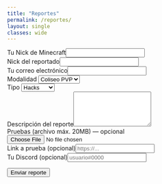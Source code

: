 ```yaml
---
title: "Reportes"
permalink: /reportes/
layout: single
classes: wide
---
```


<form id="report-form">
  <div class="form-group"><label>Tu Nick de Minecraft</label><input id="reporter_nick" required></div>
  <div class="form-group"><label>Nick del reportado</label><input id="accused_nick" required></div>
  <div class="form-group"><label>Tu correo electrónico</label><input id="player_email" type="email" required></div>
  <div class="form-group">
    <label>Modalidad</label>
    <select id="mode" required>
      <option>Coliseo PVP</option><option>Full PVP</option><option>Survival</option>
    </select>
  </div>
  <div class="form-group">
    <label>Tipo</label>
    <select id="rtype" required>
      <option>Hacks</option><option>Bugs</option><option>Toxicidad</option><option>Otros</option>
    </select>
  </div>
  <div class="form-group"><label>Descripción del reporte</label><textarea id="description" rows="5" required></textarea></div>
  <div class="form-group"><label>Pruebas (archivo máx. 20MB) — opcional</label><input id="evidence_file" type="file" accept="image/*,video/*"></div>
  <div class="form-group"><label>Link a prueba (opcional)</label><input id="evidence_url" placeholder="https://..."></div>
  <div class="form-group"><label>Tu Discord (opcional)</label><input id="reporter_discord" placeholder="usuario#0000"></div>

  <button class="btn btn--primary" type="submit">Enviar reporte</button>
  <p id="msg"></p>
  <pre id="dbg" style="white-space:pre-wrap;font-size:.9rem;opacity:.8"></pre>
</form>

<script src="https://cdn.jsdelivr.net/npm/@supabase/supabase-js@2"></script>
<script>
  const sb = supabase.createClient("https://azcjmmgblcohyzrzsqtr.supabase.co","eyJhbGciOiJIUzI1NiIsInR5cCI6IkpXVCJ9.eyJpc3MiOiJzdXBhYmFzZSIsInJlZiI6ImF6Y2ptbWdibGNvaHl6cnpzcXRyIiwicm9sZSI6ImFub24iLCJpYXQiOjE3NjExNTA5ODIsImV4cCI6MjA3NjcyNjk4Mn0.774kuEsyQouXklSW0DvLU44u0u7umH9x1f4tERC-YOk");
  const form = document.getElementById('report-form');
  const msg  = document.getElementById('msg');
  const dbg  = document.getElementById('dbg');

  async function uploadEvidence(file) {
    if (!file) return { path: null };
    if (file.size > 20 * 1024 * 1024) throw new Error("Archivo supera 20MB");
    const filename = `${crypto.randomUUID()}_${file.name.replace(/[^a-z0-9.\-_]/gi,'_')}`;
    const { data, error } = await sb.storage.from('evidence').upload(filename, file, { upsert:false });
    if (error) throw error;
    const { data: pub } = sb.storage.from('evidence').getPublicUrl(filename);
    return { path: data.path, publicUrl: pub.publicUrl };
  }

  form.addEventListener('submit', async (e) => {
    e.preventDefault();
    msg.textContent = "Enviando...";
    dbg.textContent = "";
    try {
      let evPath = null, evUrl = (document.getElementById('evidence_url').value.trim() || null);
      const file = document.getElementById('evidence_file').files[0];
      if (file) {
        const up = await uploadEvidence(file);
        evPath = up.path;
        if (!evUrl) evUrl = up.publicUrl;
      }

      const payload = {
        reporter_nick: document.getElementById('reporter_nick').value.trim(),
        accused_nick:  document.getElementById('accused_nick').value.trim(),
        player_email:  document.getElementById('player_email').value.trim(),
        mode:          document.getElementById('mode').value,
        rtype:         document.getElementById('rtype').value,
        description:   document.getElementById('description').value.trim(),
        evidence_url:  evUrl,
        evidence_path: evPath,
        reporter_discord: document.getElementById('reporter_discord').value.trim() || null
      };

      const { data, error } = await sb.from('reports').insert(payload).select('id');
      if (error) throw error;
      msg.textContent = "✅ ¡Reporte enviado!";
      dbg.textContent = "ID: " + data[0].id;
      form.reset();
    } catch (err) {
      msg.textContent = "❌ Error al enviar";
      dbg.textContent = String(err.message || err);
    }
  });
</script>
